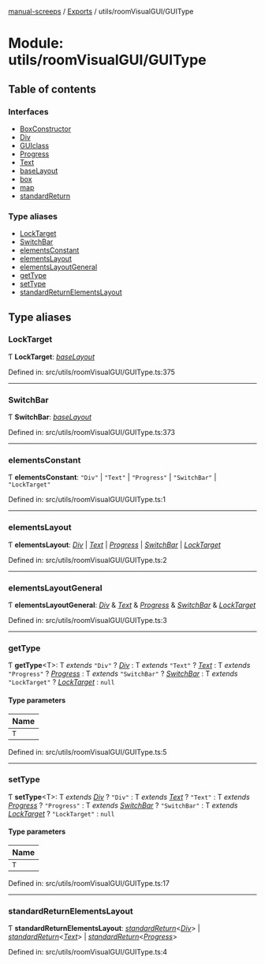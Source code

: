 [manual-screeps](../README.md) / [Exports](../modules.md) / utils/roomVisualGUI/GUIType

# Module: utils/roomVisualGUI/GUIType

## Table of contents

### Interfaces

- [BoxConstructor](../interfaces/utils_roomvisualgui_guitype.boxconstructor.md)
- [Div](../interfaces/utils_roomvisualgui_guitype.div.md)
- [GUIclass](../interfaces/utils_roomvisualgui_guitype.guiclass.md)
- [Progress](../interfaces/utils_roomvisualgui_guitype.progress.md)
- [Text](../interfaces/utils_roomvisualgui_guitype.text.md)
- [baseLayout](../interfaces/utils_roomvisualgui_guitype.baselayout.md)
- [box](../interfaces/utils_roomvisualgui_guitype.box.md)
- [map](../interfaces/utils_roomvisualgui_guitype.map.md)
- [standardReturn](../interfaces/utils_roomvisualgui_guitype.standardreturn.md)

### Type aliases

- [LockTarget](utils_roomvisualgui_guitype.md#locktarget)
- [SwitchBar](utils_roomvisualgui_guitype.md#switchbar)
- [elementsConstant](utils_roomvisualgui_guitype.md#elementsconstant)
- [elementsLayout](utils_roomvisualgui_guitype.md#elementslayout)
- [elementsLayoutGeneral](utils_roomvisualgui_guitype.md#elementslayoutgeneral)
- [getType](utils_roomvisualgui_guitype.md#gettype)
- [setType](utils_roomvisualgui_guitype.md#settype)
- [standardReturnElementsLayout](utils_roomvisualgui_guitype.md#standardreturnelementslayout)

## Type aliases

### LockTarget

Ƭ **LockTarget**: [*baseLayout*](../interfaces/utils_roomvisualgui_guitype.baselayout.md)

Defined in: src/utils/roomVisualGUI/GUIType.ts:375

___

### SwitchBar

Ƭ **SwitchBar**: [*baseLayout*](../interfaces/utils_roomvisualgui_guitype.baselayout.md)

Defined in: src/utils/roomVisualGUI/GUIType.ts:373

___

### elementsConstant

Ƭ **elementsConstant**: ``"Div"`` \| ``"Text"`` \| ``"Progress"`` \| ``"SwitchBar"`` \| ``"LockTarget"``

Defined in: src/utils/roomVisualGUI/GUIType.ts:1

___

### elementsLayout

Ƭ **elementsLayout**: [*Div*](../interfaces/utils_roomvisualgui_guitype.div.md) \| [*Text*](../interfaces/utils_roomvisualgui_guitype.text.md) \| [*Progress*](../interfaces/utils_roomvisualgui_guitype.progress.md) \| [*SwitchBar*](utils_roomvisualgui_guitype.md#switchbar) \| [*LockTarget*](utils_roomvisualgui_guitype.md#locktarget)

Defined in: src/utils/roomVisualGUI/GUIType.ts:2

___

### elementsLayoutGeneral

Ƭ **elementsLayoutGeneral**: [*Div*](../interfaces/utils_roomvisualgui_guitype.div.md) & [*Text*](../interfaces/utils_roomvisualgui_guitype.text.md) & [*Progress*](../interfaces/utils_roomvisualgui_guitype.progress.md) & [*SwitchBar*](utils_roomvisualgui_guitype.md#switchbar) & [*LockTarget*](utils_roomvisualgui_guitype.md#locktarget)

Defined in: src/utils/roomVisualGUI/GUIType.ts:3

___

### getType

Ƭ **getType**<T\>: T *extends* ``"Div"`` ? [*Div*](../interfaces/utils_roomvisualgui_guitype.div.md) : T *extends* ``"Text"`` ? [*Text*](../interfaces/utils_roomvisualgui_guitype.text.md) : T *extends* ``"Progress"`` ? [*Progress*](../interfaces/utils_roomvisualgui_guitype.progress.md) : T *extends* ``"SwitchBar"`` ? [*SwitchBar*](utils_roomvisualgui_guitype.md#switchbar) : T *extends* ``"LockTarget"`` ? [*LockTarget*](utils_roomvisualgui_guitype.md#locktarget) : ``null``

#### Type parameters

| Name |
| :------ |
| `T` |

Defined in: src/utils/roomVisualGUI/GUIType.ts:5

___

### setType

Ƭ **setType**<T\>: T *extends* [*Div*](../interfaces/utils_roomvisualgui_guitype.div.md) ? ``"Div"`` : T *extends* [*Text*](../interfaces/utils_roomvisualgui_guitype.text.md) ? ``"Text"`` : T *extends* [*Progress*](../interfaces/utils_roomvisualgui_guitype.progress.md) ? ``"Progress"`` : T *extends* [*SwitchBar*](utils_roomvisualgui_guitype.md#switchbar) ? ``"SwitchBar"`` : T *extends* [*LockTarget*](utils_roomvisualgui_guitype.md#locktarget) ? ``"LockTarget"`` : ``null``

#### Type parameters

| Name |
| :------ |
| `T` |

Defined in: src/utils/roomVisualGUI/GUIType.ts:17

___

### standardReturnElementsLayout

Ƭ **standardReturnElementsLayout**: [*standardReturn*](../interfaces/utils_roomvisualgui_guitype.standardreturn.md)<[*Div*](../interfaces/utils_roomvisualgui_guitype.div.md)\> \| [*standardReturn*](../interfaces/utils_roomvisualgui_guitype.standardreturn.md)<[*Text*](../interfaces/utils_roomvisualgui_guitype.text.md)\> \| [*standardReturn*](../interfaces/utils_roomvisualgui_guitype.standardreturn.md)<[*Progress*](../interfaces/utils_roomvisualgui_guitype.progress.md)\>

Defined in: src/utils/roomVisualGUI/GUIType.ts:4
